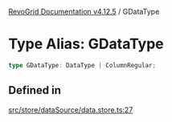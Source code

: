 [RevoGrid Documentation v4.12.5](README.md) / GDataType

# Type Alias: GDataType

```ts
type GDataType: DataType | ColumnRegular;
```

## Defined in

[src/store/dataSource/data.store.ts:27](https://github.com/revolist/revogrid/blob/c0c7fff7e44e26499aba20df7b49da7b6c71eb68/src/store/dataSource/data.store.ts#L27)
